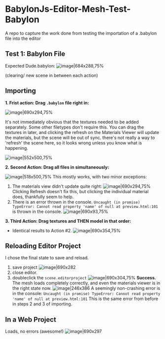 # BabylonJs-Editor-Mesh-Test-Babylon
A repo to capture the work done from testing the importation of a .babylon file into the editor

**Test 1: Babylon File**
-----
Expected Dude.babylon:
![image|684x288,75%](upload://uU9PA5nAPIhoH7IxyrLy5rZvnEU.jpeg) 

(clearing/ new scene in between each action)

Importing
---
**1. Frist action: Drag `.babylon` file right in:**

![image|690x294,75%](upload://cHHvAwyVicYF4ymuWUsgGgtW95V.png)  

It's not immediately obvious that the textures needed to be added separately. Some other filetypes don't require this. You can drag the textures in later, and clicking the refresh on the Materials Viewer will update the materials, but the scene will be out of sync. there's not really a way to 'refresh' the scene here, so it looks wrong unless you know what is happening.

![image|552x500,75%](upload://ipkFklbm2QIK5bZq7bT2iHi4jOe.png) 

**2. Second Action: Drag all files in simultaneously:**

![image|518x500,75%](upload://jxoT33dihXqJTSoyKdu7lSfYSy5.jpeg) 
This mostly works, with two minor exceptions:
1. The materials view didn't update quite right:
![image|690x294,75%](upload://ka8hEn94YFGooPfpLJXsDTY9E3i.png) 
Clicking Refresh doesn't fix this, but clicking the individual material does, thankfully seem to help.
2. There is an error thrown in the console.
`Uncaught (in promise) TypeError: Cannot read property 'name' of null
    at preview.html:101` is thrown in the console.
![image|690x93,75%](upload://z1m70RvksmdlC5pgo229pQvX0tx.png) 

**3. Third Action: Drag textures and THEN model in that order:**
- Identical results to Action #2.
![image|690x354,75%](upload://mRzmDEZ9KQZuxuwSz9xeiv4QAj8.png) 

**Reloading Editor Project**
--
I chose the final state to save and reload.
1. save project
![image|690x282](upload://tmuIjiOZlCbFbzFe5uOJPK5YGT5.png) 
2. close editor.
3. doubleclick the `scene.editorproject`
![image|690x304,75%](upload://n5D9ufCgUr0AB6rA1C7OKcBXmyW.jpeg) 
**Success.** The mesh loads completely correctly, and even the materials viewer is in the right state now.
![image|246x386](upload://b2KRA5CgvEmnJwPDWSUBeqjRWOt.png) 
A seemingly non-crashing error is in the console: 
`Uncaught (in promise) TypeError: Cannot read property 'name' of null
    at preview.html:101`
This is the same error from before in steps 2 and 3 of importing.

**In a Web Project**
--
Loads, no errors (awesome!)
![image|690x297](upload://pZzuMrQzxJdz0OpX9eAk2GeX0ly.png) 


